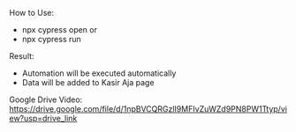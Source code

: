 How to Use:
- npx cypress open
or
- npx cypress run

Result:
- Automation will be executed automatically
- Data will be added to Kasir Aja page

Google Drive Video:
https://drive.google.com/file/d/1npBVCQRGzlI9MFIvZuWZd9PN8PW1Ttyp/view?usp=drive_link